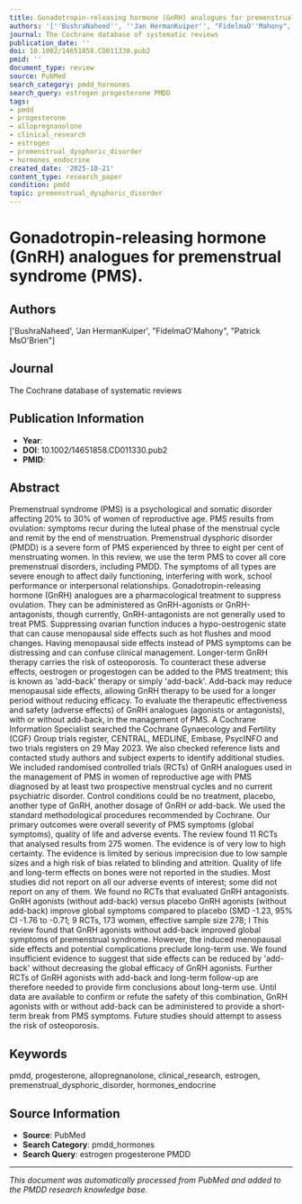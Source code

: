 ```yaml
---
title: Gonadotropin-releasing hormone (GnRH) analogues for premenstrual syndrome (PMS).
authors: '[''BushraNaheed'', ''Jan HermanKuiper'', "FidelmaO''Mahony", "Patrick MsO''Brien"]'
journal: The Cochrane database of systematic reviews
publication_date: ''
doi: 10.1002/14651858.CD011330.pub2
pmid: ''
document_type: review
source: PubMed
search_category: pmdd_hormones
search_query: estrogen progesterone PMDD
tags:
- pmdd
- progesterone
- allopregnanolone
- clinical_research
- estrogen
- premenstrual_dysphoric_disorder
- hormones_endocrine
created_date: '2025-10-21'
content_type: research_paper
condition: pmdd
topic: premenstrual_dysphoric_disorder
---
```


# Gonadotropin-releasing hormone (GnRH) analogues for premenstrual syndrome (PMS).

## Authors
['BushraNaheed', 'Jan HermanKuiper', "FidelmaO'Mahony", "Patrick MsO'Brien"]

## Journal
The Cochrane database of systematic reviews

## Publication Information
- **Year**: 
- **DOI**: 10.1002/14651858.CD011330.pub2
- **PMID**: 

## Abstract
Premenstrual syndrome (PMS) is a psychological and somatic disorder affecting 20% to 30% of women of reproductive age. PMS results from ovulation: symptoms recur during the luteal phase of the menstrual cycle and remit by the end of menstruation. Premenstrual dysphoric disorder (PMDD) is a severe form of PMS experienced by three to eight per cent of menstruating women. In this review, we use the term PMS to cover all core premenstrual disorders, including PMDD. The symptoms of all types are severe enough to affect daily functioning, interfering with work, school performance or interpersonal relationships. Gonadotropin-releasing hormone (GnRH) analogues are a pharmacological treatment to suppress ovulation. They can be administered as GnRH-agonists or GnRH-antagonists, though currently, GnRH-antagonists are not generally used to treat PMS. Suppressing ovarian function induces a hypo-oestrogenic state that can cause menopausal side effects such as hot flushes and mood changes. Having menopausal side effects instead of PMS symptoms can be distressing and can confuse clinical management. Longer-term GnRH therapy carries the risk of osteoporosis. To counteract these adverse effects, oestrogen or progestogen can be added to the PMS treatment; this is known as 'add-back' therapy or simply 'add-back'. Add-back may reduce menopausal side effects, allowing GnRH therapy to be used for a longer period without reducing efficacy. To evaluate the therapeutic effectiveness and safety (adverse effects) of GnRH analogues (agonists or antagonists), with or without add-back, in the management of PMS. A Cochrane Information Specialist searched the Cochrane Gynaecology and Fertility (CGF) Group trials register, CENTRAL, MEDLINE, Embase, PsycINFO and two trials registers on 29 May 2023. We also checked reference lists and contacted study authors and subject experts to identify additional studies. We included randomised controlled trials (RCTs) of GnRH analogues used in the management of PMS in women of reproductive age with PMS diagnosed by at least two prospective menstrual cycles and no current psychiatric disorder. Control conditions could be no treatment, placebo, another type of GnRH, another dosage of GnRH or add-back. We used the standard methodological procedures recommended by Cochrane. Our primary outcomes were overall severity of PMS symptoms (global symptoms), quality of life and adverse events. The review found 11 RCTs that analysed results from 275 women. The evidence is of very low to high certainty. The evidence is limited by serious imprecision due to low sample sizes and a high risk of bias related to blinding and attrition. Quality of life and long-term effects on bones were not reported in the studies. Most studies did not report on all our adverse events of interest; some did not report on any of them. We found no RCTs that evaluated GnRH antagonists. GnRH agonists (without add-back) versus placebo GnRH agonists (without add-back) improve global symptoms compared to placebo (SMD -1.23, 95% CI -1.76 to -0.71; 9 RCTs, 173 women, effective sample size 278; I This review found that GnRH agonists without add-back improved global symptoms of premenstrual syndrome. However, the induced menopausal side effects and potential complications preclude long-term use. We found insufficient evidence to suggest that side effects can be reduced by 'add-back' without decreasing the global efficacy of GnRH agonists. Further RCTs of GnRH agonists with add-back and long-term follow-up are therefore needed to provide firm conclusions about long-term use. Until data are available to confirm or refute the safety of this combination, GnRH agonists with or without add-back can be administered to provide a short-term break from PMS symptoms. Future studies should attempt to assess the risk of osteoporosis.

## Keywords
pmdd, progesterone, allopregnanolone, clinical_research, estrogen, premenstrual_dysphoric_disorder, hormones_endocrine

## Source Information
- **Source**: PubMed
- **Search Category**: pmdd_hormones
- **Search Query**: estrogen progesterone PMDD

---
*This document was automatically processed from PubMed and added to the PMDD research knowledge base.*
